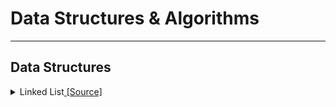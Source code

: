 # **Data Structures & Algorithms**

---

## Data Structures

<details>
  <summary>Linked List<a href = "https://github.com/anchitbhuhan/DS-ALGO-Java-/tree/main/LinkedList"> [Source]</a>
  </summary>

<details>

  <summary>Middle of a Linked List <a href = "https://github.com/anchitbhuhan/DS-ALGO-Java-/tree/main/LinkedList/Middle%20of%20a%20Linked%20List"> [SOURCE]</a> </summary>

  * <a href = "https://github.com/anchitbhuhan/DS-ALGO-Java-/blob/main/LinkedList/Middle%20of%20a%20Linked%20List/Simple%20Traversal/Middle.md">Simple Traversal - O(N), O(1)</a>
  * <a href = "https://github.com/anchitbhuhan/DS-ALGO-Java-/blob/main/LinkedList/Middle%20of%20a%20Linked%20List/2%20Pointers/pointers.md">2 Pointers O(N), O(1)</a>
  * <a href = "https://github.com/anchitbhuhan/DS-ALGO-Java-/blob/main/LinkedList/Middle%20of%20a%20Linked%20List/3rd%20Approach/method.md">3rd Approach O(N), O(1)</a>

</details>

<details>
  <summary>Reverse a Linked List <a href = "https://github.com/anchitbhuhan/DS-ALGO-Java-/tree/main/LinkedList/Reverse%20a%20Linked%20List"> [SOURCE]</a></summary>

  * <a href = "https://github.com/anchitbhuhan/DS-ALGO-Java-/blob/main/LinkedList/Reverse%20a%20Linked%20List/Iterative/iterative.md">Iterative Method O(N) O(1)</a>
  * <a href="https://github.com/anchitbhuhan/DS-ALGO-Java-/blob/main/LinkedList/Reverse%20a%20Linked%20List/Recursive/recursive.md">Recursive Method O(N) O(1)</a>
  * <a>Tail Recursive Method</a>
  * <a href = "https://github.com/anchitbhuhan/DS-ALGO-Java-/blob/main/LinkedList/Reverse%20a%20Linked%20List/Using%20Stack/stack.md">Using Stack</a>
  * <a>Using Array</a>
  

</details>

<details>
  <summary>Palindrome</summary>

  * <a>Using Stack</a>
  * <a>By Finding the Middle and reversing</a>
  * <a>Recursion</a>

</details>

<details>
  <summary>Identical Linked List</summary>

  * <a>Iterative</a>
  * <a>Recursive Approach</a>

</details>

<details>
  <summary>Remove Duplicates</summary>

<details>
  <summary>Remove Duplicates from Unsorted LL</summary>

  * <a>Using 2 Loops    </a>
  * <a>Use Sorting</a>

</details

<details>
  <summary>Remove Duplicates from Sorted LL</summary>

  * <a>Iterative</a>
  * <a>Recursive Approach</a>
  * <a>3rd Approach</a>

</details

</details>

<details>
  <summary>Merge 2 Linked List in a Sorted order</summary>

  * <a href="https://github.com/anchitbhuhan/DS-ALGO-Java-/blob/main/LinkedList/Merge%202%20Linked%20List/merge%20in%20a%20sorted%20order.md">Without Creating New Node</a>

</details

<details>
  <summary>Remove nth Node from end</summary>

  * <a href="https://github.com/anchitbhuhan/DS-ALGO-Java-/blob/main/LinkedList/Merge%202%20Linked%20List/merge%20in%20a%20sorted%20order.md">Simple Appraoch</a>

  * <a href="https://github.com/anchitbhuhan/DS-ALGO-Java-/blob/main/LinkedList/Merge%202%20Linked%20List/merge%20in%20a%20sorted%20order.md">2 Pointers Appraoch</a>


</details


</details>
